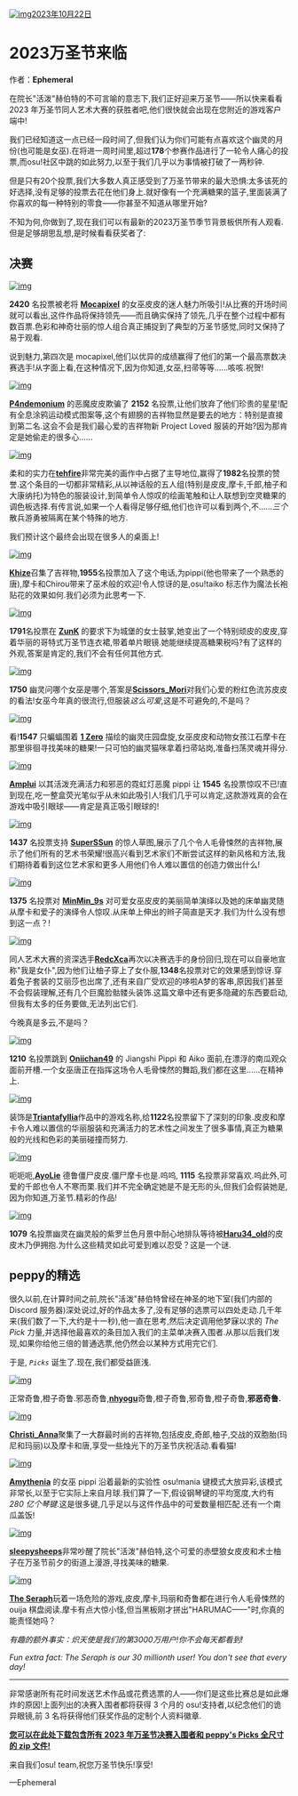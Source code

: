 [![img](https://i.ppy.sh/3daf6ceed5b89b26370958aa36a0d6ab97a6a1eb/68747470733a2f2f6173736574732e7070792e73682f636f6e74657374732f3138362f62616e6e6572732f6d6f6361706978656c2e6a7067)2023年10月22日](https://osu.ppy.sh/home/news/2023-10-22-halloween-descends)

# 2023万圣节来临

作者：**Ephemeral**

在院长"活泼"赫伯特的不可言喻的意志下,我们正好迎来万圣节——所以快来看看 2023 年万圣节同人艺术大赛的获胜者吧,他们很快就会出现在您附近的游戏客户端中!

我们已经知道这一点已经一段时间了,但我们认为你们可能有点喜欢这个幽灵的月份(也可能是女巫).在将进一周时间里,超过**178**个参赛作品进行了一轮令人痛心的投票,而osu!社区中跳的如此努力,以至于我们几乎以为事情被打破了一两秒钟.

但是只有20个投票,我们大多数人真正感受到了万圣节带来的最大恐惧:太多该死的好选择,没有足够的投票去花在他们身上.就好像有一个充满糖果的篮子,里面装满了你喜欢的每一种特别的零食——你甚至不知道从哪里开始?

不知为何,你做到了,现在我们可以有最新的2023万圣节季节背景板供所有人观看.但是足够胡思乱想,是时候看看获奖者了:

## 决赛

[![img](https://i.ppy.sh/3daf6ceed5b89b26370958aa36a0d6ab97a6a1eb/68747470733a2f2f6173736574732e7070792e73682f636f6e74657374732f3138362f62616e6e6572732f6d6f6361706978656c2e6a7067)](https://assets.ppy.sh/contests/186/winners/mocapixel.png)

**2420** 名投票被老将 [**Mocapixel**](https://osu.ppy.sh/users/11596939) 的女巫皮皮的迷人魅力所吸引!从比赛的开场时间就可以看出,这件作品将保持领先——而且确实保持了领先,几乎在整个过程中都有数百票.色彩和神奇壮丽的惊人组合真正捕捉到了典型的万圣节感觉,同时又保持了易于观看.

说到魅力,第四次是 mocapixel,他们以优异的成绩赢得了他们的第一个最高票数决赛选手!从字面上看,在这种情况下,因为你知道,女巫,扫帚等等......咳咳.祝贺!

[![img](https://i.ppy.sh/24817e1a37216bce79ffd78343edf2ff215370e7/68747470733a2f2f6173736574732e7070792e73682f636f6e74657374732f3138362f62616e6e6572732f50346e64656d6f6e69756d2e6a7067)](https://assets.ppy.sh/contests/186/winners/P4ndemonium.png)

[**P4ndemonium**](https://osu.ppy.sh/users/6639059) 的恶魔皮皮欺骗了 **2152** 名投票,让他们放弃了他们珍贵的星星!配有全息涂鸦运动模式图案等,这个有翅膀的吉祥物显然是要去的地方：特别是直接到第二名.这会不会是我们最心爱的吉祥物新 Project Loved 服装的开始?因为那肯定是她偷走的很多心......

[![img](https://i.ppy.sh/83c8deccb211f5e589a7fafcf18e37a9c3d0290d/68747470733a2f2f6173736574732e7070792e73682f636f6e74657374732f3138362f62616e6e6572732f746568666972652e6a7067)](https://assets.ppy.sh/contests/186/winners/tehfire.png)

柔和的实力在[**tehfire**](https://osu.ppy.sh/users/7082924)非常完美的画作中占据了主导地位,赢得了**1982**名投票的赞誉.这个条目的一切都非常精彩,从以神话般的五人组(特别是皮皮,摩卡,千郎,柚子和大康纳托)为特色的服装设计,到简单令人惊叹的绘画笔触和让人联想到空灵糖果的调色板选择.有传言说,如果一个人看得足够仔细,他们也许可以看到两个,不......*三个*散兵游勇被隔离在某个特殊的地方.

我们预计这个最终会出现在很多人的桌面上!

[![img](https://i.ppy.sh/15a146a57e64b2f791e4b7fd4149962c1427cdb4/68747470733a2f2f6173736574732e7070792e73682f636f6e74657374732f3138362f62616e6e6572732f4b68697a652e6a7067)](https://assets.ppy.sh/contests/186/winners/Khize.png)

[**Khize**](https://osu.ppy.sh/users/12736392)召集了吉祥物,**1955**名投票加入了这个电话,为pippi(他也带来了一个熟悉的唐),摩卡和Chirou带来了巫术般的欢迎!令人惊讶的是,osu!taiko 标志作为魔法长袍贴花的效果如何.我们必须为此思考一下.

[![img](https://i.ppy.sh/457da437a530b2eb9bfd6b12026e69d0062240c6/68747470733a2f2f6173736574732e7070792e73682f636f6e74657374732f3138362f62616e6e6572732f5a756e4b2e6a7067)](https://assets.ppy.sh/contests/186/winners/ZunK.png)

**1791**名投票在 [**ZunK**](https://osu.ppy.sh/users/1070783) 的要求下为城堡的女士鼓掌,她变出了一个特别顽皮的皮皮,穿着华丽的哥特式万圣节连衣裙,带着单片眼镜.她能继续提高糖果税吗?有了这样的外观,答案是肯定的,我们不会有任何其他方式.

[![img](https://i.ppy.sh/4b8eedd1ae4af0ab73199a6fb24bf4423d7b90e4/68747470733a2f2f6173736574732e7070792e73682f636f6e74657374732f3138362f62616e6e6572732f53636973736f72735f4d6f72692e6a7067)](https://assets.ppy.sh/contests/186/winners/Scissors_Mori.png)

**1750** 幽灵问哪个女巫是哪个,答案是[**Scissors_Mori**](https://osu.ppy.sh/users/31302044)对我们心爱的粉红色流苏皮皮的看法!女巫今年真的很流行,但服装*这么可爱*,这是不可避免的,不是吗？

[![img](https://i.ppy.sh/9a44e6112afecdc12360b588d331fc5071248e9b/68747470733a2f2f6173736574732e7070792e73682f636f6e74657374732f3138362f62616e6e6572732f315f7a65726f2e6a7067)](https://assets.ppy.sh/contests/186/winners/1_zero.png)

看!**1547** 只蝙蝠围着 [**1 Zero**](https://osu.ppy.sh/users/7440794) 描绘的幽灵庄园盘旋,女巫皮皮和动物女孩江石摩卡在那里徘徊寻找美味的糖果!一只可怕的幽灵猫咪拿着扫帚站岗,准备扫荡灵魂并得分.

[![img](https://i.ppy.sh/2f7ade591468a6566bdc06654c2067d465972b3b/68747470733a2f2f6173736574732e7070792e73682f636f6e74657374732f3138362f62616e6e6572732f416d706c75692e6a7067)](https://assets.ppy.sh/contests/186/winners/Amplui.png)

[**Amplui**](https://osu.ppy.sh/users/24820805) 以其活泼充满活力和邪恶的霓虹灯恶魔 pippi 让 **1545** 名投票惊叹不已!直到现在,吃一整盒荧光笔似乎从未如此吸引人!我们几乎可以肯定,这款游戏真的会在游戏中吸引眼球——肯定是真正吸引眼球的!

[![img](https://i.ppy.sh/c5d312af1e7c82a723bbc6bc7c047c879782e1f3/68747470733a2f2f6173736574732e7070792e73682f636f6e74657374732f3138362f62616e6e6572732f53757065725353756e2e6a7067)](https://assets.ppy.sh/contests/186/winners/SuperSSun.png)

**1437** 名投票支持 [**SuperSSun**](https://osu.ppy.sh/users/6972778) 的惊人草图,展示了几个令人毛骨悚然的吉祥物,展示了他们所有的艺术书荣耀!很高兴看到艺术家们不断尝试这样的新风格和方法,我们期待着看到这位艺术家和更多人用他们令人难以置信的创造力做出什么!

[![img](https://i.ppy.sh/3a8ddb2c8ebfe89b21a14c2a043478e50969eb1a/68747470733a2f2f6173736574732e7070792e73682f636f6e74657374732f3138362f62616e6e6572732f4d696e4d696e5f39732e6a7067)](https://assets.ppy.sh/contests/186/winners/MinMin_9s.png)

**1375** 名投票对 [**MinMin_9s**](https://osu.ppy.sh/users/7140649) 对可爱女巫皮皮的美丽简单演绎以及她的床单幽灵随从摩卡和爱子的演绎令人惊叹.从床单上伸出的辫子简直是天才.我们为什么没有想到这一点？!

[![img](https://i.ppy.sh/64f1f0599ceb14eaa62a8ac040cf15bbe8ff2cdb/68747470733a2f2f6173736574732e7070792e73682f636f6e74657374732f3138362f62616e6e6572732f526564635863612e6a7067)](https://assets.ppy.sh/contests/186/winners/RedcXca.png)

同人艺术大赛的资深选手[**RedcXca**](https://osu.ppy.sh/users/14056601)再次以决赛选手的身份回归,现在可以自豪地宣称"我是女仆",因为他们让柚子穿上了女仆服,**1348**名投票对它的效果感到惊讶.穿着兔子套装的艾丽莎也出席了,还有来自广受欢迎的哆啦A梦的客串,原因我们甚至不会假装理解,还有几个巨魔脸骷髅头装饰.这篇文章中还有更多隐藏的东西要启动,但我有太多的任务要做,无法列出它们.

今晚真是多云,不是吗？

[![img](https://i.ppy.sh/bd83c8a3137cc4602e168d9040b2bce3e1bd08ee/68747470733a2f2f6173736574732e7070792e73682f636f6e74657374732f3138362f62616e6e6572732f6f6e69696368616e34392e6a7067)](https://assets.ppy.sh/contests/186/winners/oniichan49.png)

**1210** 名投票跳到 [**Oniichan49**](https://osu.ppy.sh/users/20871620) 的 Jiangshi Pippi 和 Aiko 面前,在漂浮的南瓜观众面前开槽.一个女巫唐正在指挥这场令人毛骨悚然的舞蹈,我们都在这里......在精神上.

[![img](https://i.ppy.sh/1553a3967187b0de644cf96f94fc3d560f6670ad/68747470733a2f2f6173736574732e7070792e73682f636f6e74657374732f3138362f62616e6e6572732f547269616e746166796c6c69612e6a7067)](https://assets.ppy.sh/contests/186/winners/Triantafyllia.png)

装饰是[**Triantafyllia**](https://osu.ppy.sh/users/17084594)作品中的游戏名称,给**1122**名投票留下了深刻的印象.皮皮和摩卡令人难以置信的华丽服装和充满活力的艺术性之间发生了很多事情,真正为糖果般的光线和色彩的美丽碰撞而努力.

[![img](https://i.ppy.sh/62491eb489c091ac4cc43ad5666783c91388cc9b/68747470733a2f2f6173736574732e7070792e73682f636f6e74657374732f3138362f62616e6e6572732f41796f4c69652e6a7067)](https://assets.ppy.sh/contests/186/winners/AyoLie.png)

呃呃呃,[**AyoLie**](https://osu.ppy.sh/users/29186645) 德鲁僵尸皮皮.僵尸摩卡也是.呜呜, **1115** 名投票非常喜欢.呜此外,可爱的千郎也令人不寒而栗.我们并不完全确定她是不是无形的头,但我们会假装她是,因为你知道,万圣节.精彩的作品!

[![img](https://i.ppy.sh/65884c7d4e638ee0f38b46bd6fcfb76341025506/68747470733a2f2f6173736574732e7070792e73682f636f6e74657374732f3138362f62616e6e6572732f4861727533345f6f6c642e6a7067)](https://assets.ppy.sh/contests/186/winners/Haru34_old.png)

**1079** 名投票幽灵在幽灵般的紫罗兰色月景中耐心地排队等待被[**Haru34_old**](https://osu.ppy.sh/users/8806199)的皮皮木乃伊拥抱.为什么这些精灵如此可爱到难以忍受？这是一个谜.


## peppy的精选

很久以前,在计算时间之前,院长"活泼"赫伯特曾经在神圣的地下室(我们内部的 Discord 服务器)深处说过,好的作品太多了,没有足够的选票可以四处走动.几千年来(我们数了一下,大约是十一秒),他一直在思考,然后决定调用他梦寐以求的 *The Pick* 力量,并选择他最喜欢的条目加入我们的主菜单决赛入围者.从那以后我们发现,如果你给他三倍的普通选票,他仍然会以某种方式用完它们.

于是, *`Picks`* 诞生了.现在,我们都受益匪浅.

[![img](https://i.ppy.sh/88cde384fba09d4c5ad06a2d58491bdc95fd5b07/68747470733a2f2f6173736574732e7070792e73682f636f6e74657374732f3138362f62616e6e6572732f6e68796f67752e6a7067)](https://assets.ppy.sh/contests/186/winners/nhyogu.png)

正常奇鲁,橙子奇鲁.邪恶奇鲁,[**nhyogu**](https://osu.ppy.sh/users/7430439)奇鲁,橙子奇鲁,邪奇鲁,橙子奇鲁,**邪恶奇鲁.**

[![img](https://i.ppy.sh/256595d40f24fbd0f9b1ef771b9a59cebca9f422/68747470733a2f2f6173736574732e7070792e73682f636f6e74657374732f3138362f62616e6e6572732f436872697374695f416e6e612e6a7067)](https://assets.ppy.sh/contests/186/winners/Christi_Anna.png)

[**Christi_Anna**](https://osu.ppy.sh/users/11016739)聚集了一大群最时尚的吉祥物,包括皮皮,奇郎,柚子,交战的双胞胎(玛尼和玛丽)以及摩卡和唐,享受一些烛光下的万圣节庆祝活动.看看猫!

[![img](https://i.ppy.sh/0da487b984c8323a8549e9105cc0630c11a558e6/68747470733a2f2f6173736574732e7070792e73682f636f6e74657374732f3138362f62616e6e6572732f416d797468656e69612e6a7067)](https://assets.ppy.sh/contests/186/winners/Amythenia.png)

[**Amythenia**](https://osu.ppy.sh/users/19931859) 的女巫 pippi 沿着最新的实验性 osu!mania 键模式大放异彩,该模式非常长,以至于它实际上来自月球.我们算了一下,假设钢琴键的平均宽度,大约有 *280 亿个琴键*.这是很多键,几乎足以与这件作品中的可爱数量相匹配.还有一个南瓜盖饭!

[![img](https://i.ppy.sh/83e8895bd13df024254cad14d6c5449cc6039278/68747470733a2f2f6173736574732e7070792e73682f636f6e74657374732f3138362f62616e6e6572732f736c656570797368656570732e6a7067)](https://assets.ppy.sh/contests/186/winners/sleepysheeps.png)

[**sleepysheeps**](https://osu.ppy.sh/users/10868930)非常吵醒了院长"活泼"赫伯特,这个可爱的赤壁狼女皮皮和术士柚子在万圣节前夕的街道上漫游,寻找美味的糖果.

[![img](https://i.ppy.sh/b0f2cc9ab04ba54adf13db5a62b4d8ab742de353/68747470733a2f2f6173736574732e7070792e73682f636f6e74657374732f3138362f62616e6e6572732f5468655f5365726170682e6a7067)](https://assets.ppy.sh/contests/186/winners/The_Seraph.png)

[**The Seraph**](https://osu.ppy.sh/users/30000000)玩着一场危险的游戏,皮皮,摩卡,玛丽和奇鲁都在进行令人毛骨悚然的 ouija 棋盘阅读.摩卡有点大惊小怪,但当黑板刚才拼出"HARUMAC——"时,你真的能责怪她吗？

*有趣的额外事实：炽天使是我们的第3000万用户!你不会每天都看到!*

*Fun extra fact: The Seraph is our 30 millionth user! You don't see that every day!*

------

非常感谢所有花时间发送艺术作品或花费选票的人——你们是这些比赛总是如此爆炸的原因!上面列出的决赛入围者都将获得 3 个月的 osu!支持者,以纪念他们的诡异眼镜,前 3 名将获得他们获奖作品的定制个人资料徽章.

[**您可以在此处下载包含所有 2023 年万圣节决赛入围者和 peppy's Picks 全尺寸的 zip 文件!**](https://assets.ppy.sh/contests/186/Halloween2023Finalists.zip)

来自我们osu! team,祝您万圣节快乐!享受!

—Ephemeral